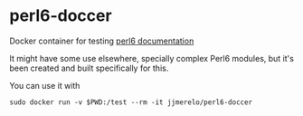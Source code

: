 # perl6-doccer

Docker container for
testing [perl6 documentation](https://github.com/perl6/doc)

It might have some use elsewhere, specially complex Perl6 modules, but
it's been created and built specifically for this.

You can use it with

	sudo docker run -v $PWD:/test --rm -it jjmerelo/perl6-doccer


